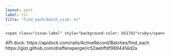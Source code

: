 ```yaml
---
layout: post
label: til
title: "find_each(batch_size: n)"
---
```


<p>
  
  	<span class="issue-label" style="background-color: b517d1">ruby</span>
  
</p>
API dock: https://apidock.com/rails/ActiveRecord/Batches/find_each
https://gist.github.com/draffensperger/c52aebffdf9894414d2a

